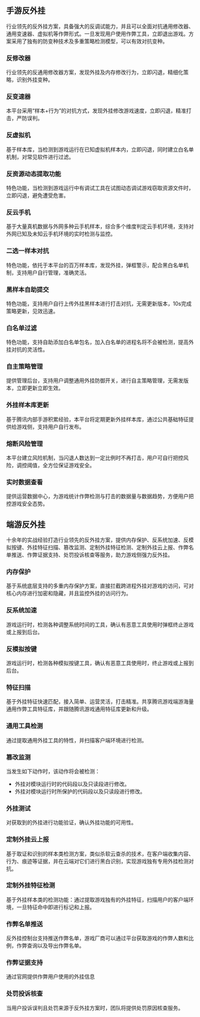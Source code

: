 ## 手游反外挂
行业领先的反外挂方案，具备强大的反调试能力，并且可以全面对抗通用修改器、通用变速器、虚拟机等作弊形式。一旦发现用户使用作弊工具，立即退出游戏。方案采用了独有的防变种技术及多重策略检测模型，可以有效对抗变种。

### 反修改器
行业领先的反通用修改器方案，发现外挂及内存修改行为，立即闪退，精细化策略，识别外挂变种。

### 反变速器
本平台采用“样本+行为”的对抗方式，发现外挂修改游戏速度，立即闪退，精准打击，严防误判。

### 反虚拟机
基于样本库，当检测到游戏运行在已知虚拟机样本内，立即闪退，同时建立白名单机制，对常见软件进行过滤。

### 反资源动态提取功能
特色功能，当检测到游戏运行中有调试工具在试图动态调试游戏窃取资源文件时，立即闪退，避免遭受危害。

### 反云手机
基于大量真机数据与外网多种云手机样本，综合多个维度判定云手机环境，支持对外网已知及未知云手机环境的实时检测与监控。

### 二选一样本对抗
特色功能，依托于本平台的百万样本库，发现外挂，弹框警示，配合黑白名单机制，支持用户自行管理，准确灵活。

### 黑样本自助提交
特色功能，支持用户自行上传外挂黑样本进行打击对抗，无需更新版本，10s完成策略更新，见效迅速。

### 白名单过滤
特色功能，支持自助添加白名单包名，加入白名单的进程名将不会被检测，提高外挂对抗的灵活性。

### 自主策略管理
提供管理后台，支持用户调整通用外挂防御开关，进行自主策略管理，无需发版本，立即更新立即生效。

### 外挂样本库更新
基于腾讯内部手游积累经验，本平台将定期更新外挂样本库，通过公共基础特征提供给游戏侧，支持用户自行发布。

### 熔断风险管理
本平台建立风险机制，当闪退人数达到一定比例时不再打击，用户可自行把控风险，调控阈值，全方位保证游戏安全。

### 实时数据查看
提供运营数据中心，为游戏统计作弊检测与打击的数据量与数据趋势，方便用户把控游戏安全态势。

## 端游反外挂
十余年的实战经验打造行业领先的反外挂方案，提供内存保护、反系统加速、反模拟按键、外挂特征扫描、篡改监测、定制外挂特征检测、定制外挂云上报、作弊名单推送、作弊证据支持、处罚投诉核查等服务，助力游戏侧强力反外挂。

### 内存保护
基于系统底层支持的多重内存保护方案，直接拦截跨进程外挂对游戏的访问，可对核心内存进行加密和隐藏，并且监控外挂的访问行为。

### 反系统加速
游戏运行时，检测各种调整系统时间的工具，确认有恶意工具使用时弹框终止游戏或上报到后台。

### 反模拟按键
游戏运行时，检测各种模拟按键工具，确认有恶意工具使用时，终止游戏或上报到后台。

### 特征扫描
基于外挂特征快速匹配，接入简单、运营灵活，打击精准。共享腾讯游戏端游海量通用作弊工具特征库，并跟随腾讯游戏通用特征库更新和升级。

### 通用工具检测
通过提取通用外挂工具的特性，并扫描客户端环境进行检测。

### 篡改监测
当发生如下动作时，该动作将会被检测：
- 外挂对模块运行时的代码段以及只读段进行修改。
- 外挂对模块运行时所保护的代码段以及只读段进行修改。

### 外挂测试
对获取到的外挂进行功能验证，确认外挂功能的可用性。

### 定制外挂云上报
基于取证和识别的样本类检测方案，类似杀软云查杀的技术，在客户端收集内容、行为、痕迹等证据，并在云端对它们进行黑白识别，实现游戏独有专用外挂检测对抗。

### 定制外挂特征检测
基于外挂样本类的检测功能：通过提取游戏独有的外挂特征，扫描用户的客户端环境，一旦特征命中即进行标记和上报。

### 作弊名单推送
反外挂控制台支持推送作弊名单，游戏厂商可以通过平台获取游戏的作弊人数和比例，作弊查询以及导出作弊名单。

### 作弊证据支持
通过官网提供作弊用户使用的外挂信息

### 处罚投诉核查
当用户投诉误判且处罚来源于反外挂方案时，团队将提供处罚原因核查服务。

